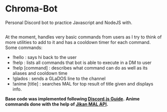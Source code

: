 # Chroma-Bot
Personal Discord bot to practice Javascript and NodeJS with. 

## 
At the moment, handles very basic commands from users as I try to think of more utilities to add to it and has a cooldown timer for each command.
Some commands:
- !hello : says hi back to the user
- !help : lists all commands that bot is able to execute in a DM to user
- !help [command] : describes what command can do as well as its aliases and cooldown time
- !glados : sends a GLaDOS line to the channel
- !anime [title] : searches MAL for top result of title given and displays info.

__Base code was implemented following [Discord.js Guide](https://discordjs.guide/#before-you-begin).__
__Anime commands done with the help of [Jikan MAL API](https://jikan.moe/).__
